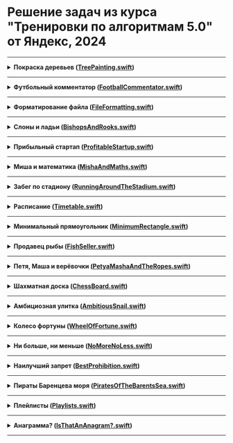 # Решение задач из курса "Тренировки по алгоритмам 5.0" от Яндекс, 2024

----
<details>
<summary>
<b>Покраска деревьев (<a href="TreePainting.swift">TreePainting.swift</a>)</b>
</summary>

#### Условие
Вася и Маша участвуют в субботнике и красят стволы деревьев в белый цвет. Деревья растут вдоль улицы через равные промежутки в 1 метр. Одно из деревьев обозначено числом ноль, деревья по одну сторону занумерованы положительными числами 1,2 и т.д., а в другую — отрицательными −1,−2 и т.д. 

Ведро с краской для Васи установили возле дерева P, а для Маши — возле дерева Q. Ведра с краской очень тяжелые и Вася с Машей не могут их переставить, поэтому они окунают кисть в ведро и уже с этой кистью идут красить дерево. Краска на кисти из ведра Васи засыхает, когда он удаляется от ведра более чем на V метров, а из ведра Маши — на M метров. Определите, сколько деревьев может быть покрашено.

#### Формат ввода
В первой строке содержится два целых числа P и V — номер дерева, у которого стоит ведро Васи и на сколько деревьев он может от него удаляться. 
В второй строке содержится два целых числа Q и M — аналогичные данные для Маши.


#### Формат вывода
Выведите одно число — количество деревьев, которые могут быть покрашены.

</details>

______

<details>
<summary>
<b>Футбольный комментатор (<a href="FootballCommentator.swift">FootballCommentator.swift</a>)</b>
</summary>

#### Условие
Раунд плей-офф между двумя командами состоит из двух матчей. Каждая команда проводит по одному матчу «дома» и «в гостях». Выигрывает команда, забившая большее число мячей. Если же число забитых мячей совпадает, выигрывает команда, забившая больше мячей «в гостях». Если и это число мячей совпадает, матч переходит в дополнительный тайм или серию пенальти.

Вам дан счёт первого матча, а также счёт текущей игры (которая ещё не завершилась). Помогите комментатору сообщить, сколько голов необходимо забить первой команде, чтобы победить, не переводя игру в дополнительное время.

#### Формат ввода
В первой строке записан счёт первого мачта в формате G1:G2, где G1 — число мячей, забитых первой командой, а G2 — число мячей, забитых второй командой.
Во второй строке записан счёт второго (текущего) матча в аналогичном формате. Все числа в записи счёта не превышают 5.
В третьей строке записано число 1, если первую игру первая команда провела «дома», или 2, если «в гостях».

#### Формат вывода
Выведите единственное целое число — необходимое количество мячей.

</details>

_____

<details>
<summary>
<b>Форматирование файла (<a href="FileFormatting.swift">FileFormatting.swift</a>)</b>
</summary>

#### Условие
Петя - начинающий программист. Сегодня он написал код из n строк. 

К сожалению оказалось, что этот код трудно читать. Петя решил исправить это, добавив в различные места пробелы. А точнее, для i-й строки ему нужно добавить ровно ai пробелов.

Для добавления пробелов Петя выделяет строку и нажимает на одну из трёх клавиш: Space, Tab, и Backspace. При нажатии на Space в строку добавляется один пробел. При нажатии на Tab в строку добавляются четыре пробела. При нажатии на Backspace в строке удаляется один пробел. 

Ему хочется узнать, какое наименьшее количество клавиш придётся нажать, чтобы добавить необходимое количество пробелов в каждую строку. Помогите ему!

#### Формат ввода
Первая строка входных данных содержит одно целое положительное число n (1≤n≤10ˆ5) – количество строк в файле. 
Каждая из следующих n строк содержит одно целое неотрицательное число ai (0≤ai≤10ˆ9)– количество пробелов, которые нужно добавить в i-ю строку файла.

#### Формат вывода
Выведите одно число – минимальное количество нажатий, чтобы добавить в каждой строке необходимое количество пробелов.

</details>

_____

<details>
<summary>
<b>Слоны и ладьи (<a href="BishopsAndRooks.swift">BishopsAndRooks.swift</a>)</b>
</summary>

#### Условие
На шахматной доске стоят слоны и ладьи, необходимо посчитать, сколько клеток не бьется ни одной из фигур.

Шахматная доска имеет размеры 8 на 8. Ладья бьет все клетки горизонтали и вертикали, проходящих через клетку, где она стоит, до первой встретившейся фигуры. Слон бьет все клетки обеих диагоналей, проходящих через клетку, где он стоит, до первой встретившейся фигуры.

#### Формат ввода
В первых восьми строках ввода описывается шахматная доска. Первые восемь символов каждой из этих строк описывают состояние соответствующей горизонтали: символ B (заглавная латинская буква) означает, что в клетке стоит слон, символ R — ладья, символ * — что клетка пуста. После описания горизонтали в строке могут идти пробелы, однако длина каждой строки не превышает 250 символов. После описания доски в файле могут быть пустые строки.

#### Формат вывода
Выведите количество пустых клеток, которые не бьются ни одной из фигур.

</details>

_____

<details>
<summary>
<b>Прибыльный стартап (<a href="ProfitableStartup.swift">ProfitableStartup.swift</a>)</b>
</summary>

#### Условие
k друзей организовали стартап по производству укулеле для кошек. На сегодняшний день прибыль составила n рублей. Вы, как главный бухгалтер компании, хотите в каждый из ближайших d дней приписывать по одной цифре в конец числа, выражающего прибыль. При этом в каждый из дней прибыль должна делиться на k.

#### Формат ввода
В единственной строке входных данных через пробел записаны три числа: n, k, d — изначальная прибыль, количество учредителей компании и количество дней, которое вы собираетесь следить за прибылью (1≤n, k≤10ˆ9, 1≤d≤10ˆ5).  НЕ гарантируется, что n делится на k. 

#### Формат вывода
Выведите одно целое число x — прибыль компании через d дней. Первые цифры числа x должны совпадать с числом n. Все префиксы числа x, которые длиннее числа n на 1,2,…,d цифр, должны делиться на k. Если возможных ответов несколько, выведите любой из них. Если ответа не существует, выведите −1.

</details>

_____

<details>
<summary>
<b>Миша и математика (<a href="MishaAndMaths.swift">MishaAndMaths.swift</a>)</b>
</summary>

#### Условие
Миша сидел на занятиях математики в Высшей школе экономики и решал следующую задачу: дано n целых чисел и нужно расставить между ними знаки + и × так, чтобы результат полученного арифметического выражения был нечётным (например, между числами 5, 7, 2, можно расставить арифметические знаки следующим образом: 5×7+2=37). Так как примеры становились все больше и больше, а Миша срочно убегает в гости, от вас требуется написать программу решающую данную задачу.

#### Формат ввода
В первой строке содержится единственное число n (2≤n≤100_000). Во второй строке содержится n целых чисел ai, разделённых пробелами (−10ˆ9≤ai≤10ˆ9). Гарантируется, что решение существует.

#### Формат вывода
В одной строке выведите n−1 символ + или ×, в результате применения которых получается нечётный результат. (Для вывода используйте соответственно знаки «+» (ASCII код—43) и «x» (ASCII код—120), без кавычек).

</details>

_____

<details>
<summary>
<b>Забег по стадиону (<a href="RunningAroundTheStadium.swift">RunningAroundTheStadium.swift</a>)</b>
</summary>

#### Условие
Стадион представляет собой окружность длиной L метров, на которой отмечена точка старта. По стадиону бегают Кирилл и Антон. У каждого мальчика есть своя точка старта (она представляет собой расстояние в метрах от старта, отсчитанное по часовой стрелке) и своя скорость в метрах в секунду (положительная скорость означает, что мальчик бежит по часовой стрелке, отрицательная — что бежит против часовой, а нулевая — что он стоит на месте). 

Вам нужно сказать, через какое минимальное время мальчики окажутся на одинаковом расстоянии от точки старта. Обратите внимание, что в этот момент они могли находиться в разных точках. Расстоянием от точки A до точки B называется минимальное из расстояний, которое нужно пробежать из точки A по или против часовой стрелки, чтобы оказаться в B.

#### Формат ввода
В единственной строке вводится 5 целых чисел L, x1, v1, x2, v2 (1≤L≤10ˆ9, 0≤x1,x2<L, ∣v1∣,∣v2∣≤10ˆ9) — длины стадиона в метрах, начальная точка Кирилла, скорость Кирилла, начальная точка Антона, скорость Антона.

#### Формат вывода
В первой строке выведите слово «YES», если случится момент, когда мальчики будут на одинаковом расстоянии от старта, или «NO», если такого момента не произойдёт. 
Если ответ «YES», то во второй строке выведите одно вещественное число — через какое минимальное количество времени мальчики окажутся на одинаковом расстоянии от старта. 
Ваш ответ будет считаться правильным, если его абсолютная или относительная ошибка не превосходит 10ˆ-9.

</details>

_____

<details>
<summary>
<b>Расписание (<a href="Timetable.swift">Timetable.swift</a>)</b>
</summary>

#### Условие
Во всемирно известной фирме «Goondex», в которую устроился Илья, принято очень много работать, в частности, для сотрудников установлена шестидневная рабочая неделя. Но, в качестве бонуса, «Goondex» каждый год предлагает своим сотрудникам выбрать любой день недели в качестве выходного. В свою очередь, оставшиеся шесть дней недели будут рабочими. 

Илья сообразил, что с учётом государственных праздников (которые всегда являются выходными) с помощью правильного выбора выходного дня недели можно варьировать количество рабочих дней в году. Теперь он хочет знать, какой день недели ему следует выбрать в качестве выходного, чтобы отдыхать как можно больше дней в году, или, наоборот, демонстрировать чудеса трудолюбия, работая по максимуму.

#### Формат ввода
В первой строке входных данных находится одно целое число N (0 ≤ N ≤ 366) — количество государственных праздников. 
Во второй строке содержится одно целое число year (1800 ≤ year ≤ 2100) — год, в который необходимо помочь Илье. 
В каждой из последующих N строк расположено по паре чисел day month (day — целое число, month — слово, между day и month ровно один пробел), обозначающих, что день day месяца month является государственным праздником. 
В последней строке расположено слово day_of_week — день недели первого января в год year.
Гарантируется, что все даты указаны корректно (в том числе указанный день недели первого января действительно является днём недели первого января соответствующего года year) и все дни государственных праздников различны.

#### Формат вывода
Выведите через пробел два дня недели — лучший и худший варианты дней недели для выходного (то есть дни недели, для которых достигается соответственно максимальное и минимальное количество выходных дней в году). Если возможных вариантов ответа несколько, выведите любой из них.

</details>

_____

<details>
<summary>
<b>Минимальный прямоугольник (<a href="MinimumRectangle.swift">MinimumRectangle.swift</a>)</b>
</summary>

#### Условие
На клетчатой плоскости закрашено K клеток. Требуется найти минимальный по площади прямоугольник, со сторонами, параллельными линиям сетки, покрывающий все закрашенные клетки.

#### Формат ввода
Во входном файле, на первой строке, находится число K (1 ≤ K ≤ 100). На следующих K строках находятся пары чисел Xi и Yi — координаты закрашенных клеток (|Xi|, |Yi| ≤ 10ˆ9).

#### Формат вывода
Выведите в выходной файл координаты левого нижнего и правого верхнего углов прямоугольника.

</details>

_____

<details>
<summary>
<b>Продавец рыбы (<a href="FishSeller.swift">FishSeller.swift</a>)</b>
</summary>

#### Условие
Вася решил заняться торговлей рыбой. С помощью методов машинного обучения он предсказал цены на рыбу на N дней вперёд. Он решил, что в один день он купит рыбу, а в один из следующих дней — продаст (то есть совершит или ровно одну покупку и продажу или вообще не совершит покупок и продаж, если это не принесёт ему прибыли). К сожалению, рыба — товар скоропортящийся и разница между номером дня продажи и номером дня покупки не должна превышать K. 
Определите, какую максимальную прибыль получит Вася.

#### Формат ввода
В первой строке входных данных задаются числа N и K (1 ≤ N ≤ 10000, 1 ≤ K ≤ 100). 
Во второй строке задаются цены на рыбу в каждый из N дней. Цена — целое число, которое может находится в пределах от 1 до 10ˆ9.

#### Формат вывода
Выведите одно число — максимальную прибыль, которую получит Вася.

</details>

_____

<details>
<summary>
<b>Петя, Маша и верёвочки (<a href="PetyaMashaAndTheRopes.swift">PetyaMashaAndTheRopes.swift</a>)</b>
</summary>

#### Условие
На столе лежали две одинаковые верёвочки целой положительной длины. 
Петя разрезал одну из верёвочек на N частей, каждая из которых имеет целую положительную длину, так что на столе стало N+1 верёвочек. Затем в комнату зашла Маша и взяла одну из лежащих на столе верёвочек. По длинам оставшихся на столе N верёвочек определите, какую наименьшую длину может иметь верёвочка, взятая Машей.

#### Формат ввода
Первая строка входных данных содержит одно целое число N — количество верёвочек, оставшихся на столе (2 ≤ N ≤ 1000). Во второй строке содержится N целых чисел li — длины верёвочек (1 ≤ li ≤ 1000).

#### Формат вывода
Выведите одно целое число — наименьшую длину, которую может иметь верёвочка, взятая Машей.

</details>

_____

<details>
<summary>
<b>Шахматная доска (<a href="ChessBoard.swift">ChessBoard.swift</a>)</b>
</summary>

#### Условие
Из шахматной доски по границам клеток выпилили связную (не распадающуюся на части) фигуру без дыр. Требуется определить ее периметр.

#### Формат ввода
Сначала вводится число N (1 ≤ N ≤ 64) – количество выпиленных клеток. В следующих N строках вводятся координаты выпиленных клеток, разделенные пробелом (номер строки и столбца – числа от 1 до 8). Каждая выпиленная клетка указывается один раз.

#### Формат вывода
Выведите одно число – периметр выпиленной фигуры (сторона клетки равна единице).

</details>

_____

<details>
<summary>
<b>Амбициозная улитка (<a href="AmbitiousSnail.swift">AmbitiousSnail.swift</a>)</b>
</summary>

#### Условие
Домашний питомец мальчика Васи — улитка Петя. Петя обитает на бесконечном в обе стороны вертикальном столбе, который для удобства можно представить как числовую прямую. Изначально Петя находится в точке 0. 

Вася кормит Петю ягодами. У него есть n ягод, каждая в единственном экземпляре. Вася знает, что если утром он даст Пете ягоду с номером i, то поев и набравшись сил, за остаток дня Петя поднимется на ai единиц вверх по столбу, но при этом за ночь, потяжелев, съедет на bi единиц вниз. Параметры различных ягод могут совпадать. 

Пете стало интересно, а как оно там, наверху, и Вася взялся ему в этом помочь. Ближайшие n дней он будет кормить Петю ягодами из своего запаса таким образом, чтобы максимальная высота, на которой побывал Петя за эти n дней была максимальной. К сожалению, Вася не умеет программировать, поэтому он попросил вас о помощи. Найдите, максимальную высоту, на которой Петя сможет побывать за эти n дней и в каком порядке Вася должен давать Пете ягоды, чтобы Петя смог её достичь!

#### Формат ввода
В первой строке входных данных дано число n (1≤n≤5⋅10ˆ5) — количество ягод у Васи. В последующих n строках описываются параметры каждой ягоды. В i+1 строке дано два числа ai и bi (0≤ai,bi≤10ˆ9) — то, насколько поднимется улитка за день после того, как съест i ягоду и насколько опуститься за ночь.

#### Формат вывода
В первой строке выходных данных выведите единственное число — максимальную высоту, которую сможет достичь Петя, если Вася будет его кормить оптимальным образом. В следующей строке выведите n различных целых чисел от 1 до n — порядок, в котором Вася должен кормить Петю (i число в строке соответствует номеру ягоды, которую Вася должен дать Пете в i день чтобы Петя смог достичь максимальной высоты).

</details>

_____

<details>
<summary>
<b>Колесо фортуны (<a href="WheelOfFortune.swift">WheelOfFortune.swift</a>)</b>
</summary>

#### Условие
Развлекательный телеканал транслирует шоу «Колесо Фортуны». В процессе игры участники шоу крутят большое колесо, разделенное на сектора. В каждом секторе этого колеса записано число. После того как колесо останавливается, специальная стрелка указывает на один из секторов. Число в этом секторе определяет выигрыш игрока.

Юный участник шоу заметил, что колесо в процессе вращения замедляется из-за того, что стрелка задевает за выступы на колесе, находящиеся между секторами. Если колесо вращается с угловой скоростью v градусов в секунду, и стрелка, переходя из сектора X к следующему сектору, задевает за очередной выступ, то текущая угловая скорость движения колеса уменьшается на k градусов в секунду. При этом если v ≤ k, то колесо не может преодолеть препятствие и останавливается. Стрелка в этом случае будет указывать на сектор X.

Юный участник шоу собирается вращать колесо. Зная порядок секторов на колесе, он хочет заставить колесо вращаться с такой начальной скоростью, чтобы после остановки колеса стрелка указала на как можно большее число. Колесо можно вращать в любом направлении и придавать ему начальную угловую скорость от a до b градусов в секунду.

Требуется написать программу, которая по заданному расположению чисел в секторах, минимальной и максимальной начальной угловой скорости вращения колеса и величине замедления колеса при переходе через границу секторов вычисляет максимальный выигрыш.

#### Формат ввода
Первая строка входного файла содержит целое число n — количество секторов колеса (3 ≤ n ≤ 100).
Вторая строка входного файла содержит n положительных целых чисел, каждое из которых не превышает 1000 — числа, записанные в секторах колеса. Числа приведены в порядке следования секторов по часовой стрелке. Изначально стрелка указывает на первое число.
Третья строка содержит три целых числа: a, b и k (1 ≤ a ≤ b ≤ 10ˆ9, 1 ≤ k ≤ 10ˆ9).

#### Формат вывода
В выходном файле должно содержаться одно целое число — максимальный выигрыш.

</details>

_____

<details>
<summary>
<b>Ни больше, ни меньше (<a href="NoMoreNoLess.swift">NoMoreNoLess.swift</a>)</b>
</summary>

#### Условие
Дан массив целых положительных чисел a длины n. Разбейте его на минимально возможное количество отрезков, чтобы каждое число было не меньше длины отрезка которому оно принадлежит. Длиной отрезка считается количество чисел в нем.

Разбиение массива на отрезки считается корректным, если каждый элемент принадлежит ровно одному отрезку.

#### Формат ввода
Первая строка содержит одно целое число t (1 ≤ t ≤ 1 000) — количество наборов тестовых данных. Затем следуют t наборов тестовых данных.
Первая строка набора тестовых данных содержит одно целое число n (1 ≤ n ≤ 10ˆ5) — длину массива.
Следующая строка содержит n целых чисел a1, a2, …, an (1 ≤ ai ≤ n) — массив a.
Гарантируется, что сумма n по всем наборам тестовых данных не превосходит 2 ⋅ 10ˆ5.

#### Формат вывода
Для каждого набора тестовых данных в первой строке выведите число k — количество отрезков в вашем разбиении.
Затем в следующей строке выведите k чисел len1, len2, …, lenk

</details>

_____

<details>
<summary>
<b>Наилучший запрет (<a href="BestProhibition.swift">BestProhibition.swift</a>)</b>
</summary>

#### Условие
Константин и Михаил играют в настольную игру «Ярость Эльфов». В игре есть n рас и m классов персонажей. Каждый персонаж характеризуется своими расой и классом. Для каждой расы и каждого класса существует ровно один персонаж такой расы и такого класса. Сила персонажа i-й расы и j-го класса равна ai j, и обоим игрокам это прекрасно известно.

Сейчас Константин будет выбирать себе персонажа. Перед этим Михаил может запретить одну расу и один класс, чтобы Константин не мог выбирать персонажей, у которых такая раса или такой класс. Конечно же, Михаил старается, чтобы Константину достался как можно более слабый персонаж, а Константин, напротив, выбирает персонажа посильнее. Какие расу и класс следует запретить Михаилу?

#### Формат ввода
Первая строка содержит два целых числа n и m (2 ≤ n,m ≤ 1000) через пробел — количество рас и классов в игре «Ярость Эльфов», соответственно.
В следующих n строках содержится по m целых чисел через пробел. j-е число i-й из этих строк — это aij (1 ≤ aij ≤ 10ˆ9).

#### Формат вывода
В единственной строке выведите два целых числа через пробел — номер расы и номер класса, которые следует запретить Михаилу. Расы и классы нумеруются с единицы. Если есть несколько возможных ответов, выведите любой из них.

</details>

_____

<details>
<summary>
<b>Пираты Баренцева моря (<a href="PiratesOfTheBarentsSea.swift">PiratesOfTheBarentsSea.swift</a>)</b>
</summary>

#### Условие
Вася играет в настольную игру «Пираты Баренцева моря», которая посвящена морским битвам. Игровое поле представляет собой квадрат из N×N клеток, на котором расположено N кораблей (каждый корабль занимает одну клетку). 

Вася решил воспользоваться линейной тактикой, для этого ему необходимо выстроить все Nкораблей в одном столбце. За один ход можно передвинуть один корабль в одну из четырёх соседних по стороне клеток. Номер столбца, в котором будут выстроены корабли, не важен. Определите минимальное количество ходов, необходимых для построения кораблей в одном столбце. В начале и процессе игры никакие два корабля не могут находиться в одной клетке.

#### Формат ввода
В первой строке входных данных задаётся число N (1≤N≤100). 
В каждой из следующих N строк задаются координаты корабля: сначала номер строки, затем номер столбца (нумерация начинается с единицы).

#### Формат вывода
Выведите одно число — минимальное количество ходов, необходимое для построения.

</details>

_____

<details>
<summary>
<b>Плейлисты (<a href="Playlists.swift">Playlists.swift</a>)</b>
</summary>

#### Условие
Костя успешно прошел собеседование и попал на стажировку в отдел разработки сервиса «Музыка». 

Конкретно ему поручили такое задание — научиться подбирать плейлист для группы друзей, родственников или коллег. При этом нужно подобрать такой плейлист, в который входят исключительно нравящиеся всем членам группы песни. 

Костя очень хотел выполнить это задание быстро и качественно, но у него не получается. Помогите ему написать программу, которая составляет плейлист для группы людей.

#### Формат ввода
В первой строке расположено одно натуральное число n(1≤n≤2⋅10ˆ5), где n – количество человек в группе. 
В следующих 2⋅n строках идет описание любимых плейлистов членов группы. По 2 строки на каждого участника. 
В первой из этих 2-х строк расположено число ki — количество любимых треков i-го члена группы. В следующей строке расположено ki строк через пробел — названия любимых треков i-го участника группы. 
Каждый трек в плейлисте задан в виде строки, все строки уникальны, сумма длин строк не превосходит 2⋅10ˆ6. Строки содержат большие и маленькие латинские буквы и цифры.

#### Формат вывода
Выведите количество, а затем сам список песен через пробел — список треков, которые нравятся каждому участнику группы. Ответ необходимо отсортировать в лексикографическом порядке!

</details>

_____

<details>
<summary>
<b>Анаграмма? (<a href="IsThatAnAnagram?.swift">IsThatAnAnagram?.swift</a>)</b>
</summary>

#### Условие
Задано две строки, нужно проверить, является ли одна анаграммой другой. Анаграммой называется строка, полученная из другой перестановкой букв.

#### Формат ввода
Строки состоят из строчных латинских букв, их длина не превосходит 10ˆ5. Каждая записана в отдельной строке.

#### Формат вывода
Выведите "YES" если одна из строк является анаграммой другой и "NO" в противном случае.

</details>

_____
